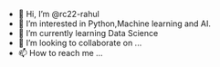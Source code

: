 - 👋 Hi, I’m @rc22-rahul
- 👀 I’m interested in Python,Machine learning and AI.
- 🌱 I’m currently learning Data Science
- 💞️ I’m looking to collaborate on ...
- 📫 How to reach me ...

<!---
rc22-rahul/rc22-rahul is a ✨ special ✨ repository because its `README.md` (this file) appears on your GitHub profile.
You can click the Preview link to take a look at your changes.
--->
